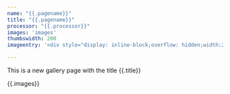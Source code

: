 ```yaml
---
name: "{{.pagename}}"
title: "{{.pagename}}"
processor: "{{.processor}}"
images: 'images'
thumbswidth: 200
imageentry: '<div style="display: inline-block;overflow: hidden;width:200px;height:250px;padding: 5px 5px 5px 5px;"><a href="{{"{{`{{.source}}`}}"}}"><img src="{{"{{`{{.thumbnail}}`}}"}}" alt="{{"{{`{{.name}}`}}"}}"><p style="margin-top: 8px;">{{"{{`{{.name}}`}}"}}<br/>size: {{"{{`{{.size}}`}}"}}</p></a></div>'

---
```

This is a new gallery page with the title {{.title}}

{{.images}}